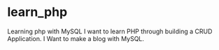 # learn_php
Learning php with MySQL
I want to learn PHP through building a CRUD Application. 
I Want to make a blog with MySQL.
